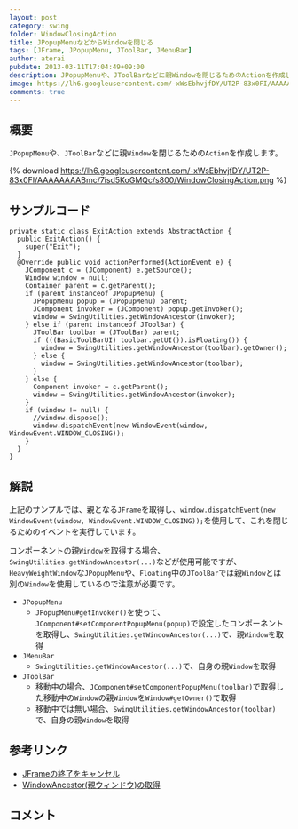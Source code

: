 ```yaml
---
layout: post
category: swing
folder: WindowClosingAction
title: JPopupMenuなどからWindowを閉じる
tags: [JFrame, JPopupMenu, JToolBar, JMenuBar]
author: aterai
pubdate: 2013-03-11T17:04:49+09:00
description: JPopupMenuや、JToolBarなどに親Windowを閉じるためのActionを作成します。
image: https://lh6.googleusercontent.com/-xWsEbhvjfDY/UT2P-83x0FI/AAAAAAAABmc/7isd5KoGMQc/s800/WindowClosingAction.png
comments: true
---
```

## 概要
`JPopupMenu`や、`JToolBar`などに親`Window`を閉じるための`Action`を作成します。

{% download https://lh6.googleusercontent.com/-xWsEbhvjfDY/UT2P-83x0FI/AAAAAAAABmc/7isd5KoGMQc/s800/WindowClosingAction.png %}

## サンプルコード
<pre class="prettyprint"><code>private static class ExitAction extends AbstractAction {
  public ExitAction() {
    super("Exit");
  }
  @Override public void actionPerformed(ActionEvent e) {
    JComponent c = (JComponent) e.getSource();
    Window window = null;
    Container parent = c.getParent();
    if (parent instanceof JPopupMenu) {
      JPopupMenu popup = (JPopupMenu) parent;
      JComponent invoker = (JComponent) popup.getInvoker();
      window = SwingUtilities.getWindowAncestor(invoker);
    } else if (parent instanceof JToolBar) {
      JToolBar toolbar = (JToolBar) parent;
      if (((BasicToolBarUI) toolbar.getUI()).isFloating()) {
        window = SwingUtilities.getWindowAncestor(toolbar).getOwner();
      } else {
        window = SwingUtilities.getWindowAncestor(toolbar);
      }
    } else {
      Component invoker = c.getParent();
      window = SwingUtilities.getWindowAncestor(invoker);
    }
    if (window != null) {
      //window.dispose();
      window.dispatchEvent(new WindowEvent(window, WindowEvent.WINDOW_CLOSING));
    }
  }
}
</code></pre>

## 解説
上記のサンプルでは、親となる`JFrame`を取得し、`window.dispatchEvent(new WindowEvent(window, WindowEvent.WINDOW_CLOSING));`を使用して、これを閉じるためのイベントを実行しています。

コンポーネントの親`Window`を取得する場合、`SwingUtilities.getWindowAncestor(...)`などが使用可能ですが、`HeavyWeightWindow`な`JPopupMenu`や、`Floating`中の`JToolBar`では親`Window`とは別の`Window`を使用しているので注意が必要です。

- `JPopupMenu`
    - `JPopupMenu#getInvoker()`を使って、`JComponent#setComponentPopupMenu(popup)`で設定したコンポーネントを取得し、`SwingUtilities.getWindowAncestor(...)`で、親`Window`を取得
- `JMenuBar`
    - `SwingUtilities.getWindowAncestor(...)`で、自身の親`Window`を取得
- `JToolBar`
    - 移動中の場合、`JComponent#setComponentPopupMenu(toolbar)`で取得した移動中の`Window`の親`Window`を`Window#getOwner()`で取得
    - 移動中では無い場合、`SwingUtilities.getWindowAncestor(toolbar)`で、自身の親`Window`を取得

<!-- dummy comment line for breaking list -->

## 参考リンク
- [JFrameの終了をキャンセル](https://ateraimemo.com/Swing/WindowClosing.html)
- [WindowAncestor(親ウィンドウ)の取得](https://ateraimemo.com/Swing/WindowAncestor.html)

<!-- dummy comment line for breaking list -->

## コメント
